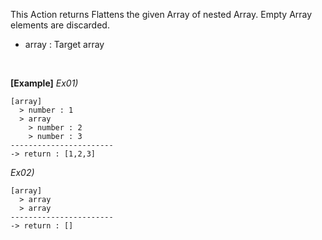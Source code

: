 This Action returns Flattens the given Array of nested Array.
Empty Array elements are discarded.
- array : Target array

<br/>

**[Example]**
*Ex01)*
```
[array]
  > number : 1
  > array
    > number : 2
    > number : 3
-----------------------
-> return : [1,2,3]
```

*Ex02)*
```
[array]
  > array
  > array
-----------------------
-> return : []
```
